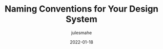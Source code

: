 ---
author: julesmahe
date: 2022-01-18
permalink: false
publisher: zeroheight
tags:
  - design-systems
  - naming
  - conventions
target_url: https://zeroheight.com/blog/naming-conventions-for-your-design-system/
title: Naming Conventions for Your Design System
---